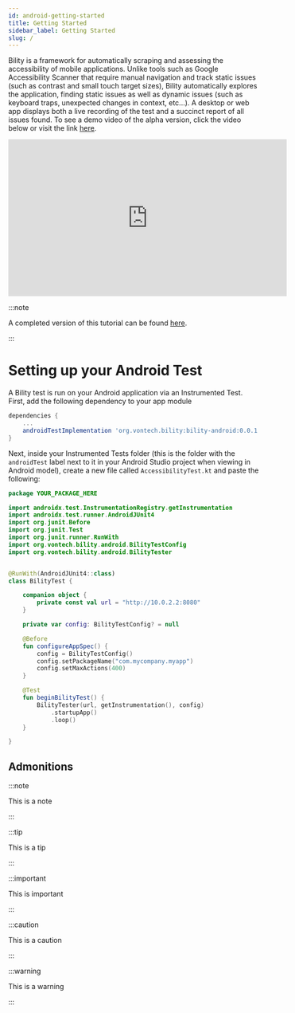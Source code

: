 ```yaml
---
id: android-getting-started
title: Getting Started
sidebar_label: Getting Started
slug: /
---
```


Bility is a framework for automatically scraping and assessing the accessibility of mobile applications. Unlike tools such as Google Accessibility Scanner that require manual navigation and track static issues (such as contrast and small touch target sizes), Bility automatically explores the application, finding static issues as well as dynamic issues (such as keyboard traps, unexpected changes in context, etc...). A desktop or web app displays both a live recording of the test and a succinct report of all issues found. To see a demo video of the alpha version, click the video below or visit the link <a href="https://youtu.be/Y5AeZpNnp8U">here</a>.

<div align="center">
  <iframe width="560" height="315" src="https://www.youtube.com/embed/Y5AeZpNnp8U" frameborder="0" allow="accelerometer; autoplay; clipboard-write; encrypted-media; gyroscope; picture-in-picture" allowfullscreen></iframe>
</div>

:::note

A completed version of this tutorial can be found [here](http://google.com).

:::

# Setting up your Android Test

A Bility test is run on your Android application via an Instrumented Test. First, add the following dependency to your app module

```groovy
dependencies {
    ...
    androidTestImplementation 'org.vontech.bility:bility-android:0.0.1'
}
```

Next, inside your Instrumented Tests folder (this is the folder with the `androidTest` label next to it in your Android Studio project when viewing in Android model), create a new file called `AccessibilityTest.kt` and paste the following:

```kotlin
package YOUR_PACKAGE_HERE

import androidx.test.InstrumentationRegistry.getInstrumentation
import androidx.test.runner.AndroidJUnit4
import org.junit.Before
import org.junit.Test
import org.junit.runner.RunWith
import org.vontech.bility.android.BilityTestConfig
import org.vontech.bility.android.BilityTester


@RunWith(AndroidJUnit4::class)
class BilityTest {

    companion object {
        private const val url = "http://10.0.2.2:8080"
    }

    private var config: BilityTestConfig? = null

    @Before
    fun configureAppSpec() {
        config = BilityTestConfig()
        config.setPackageName("com.mycompany.myapp")
        config.setMaxActions(400)
    }

    @Test
    fun beginBilityTest() {
        BilityTester(url, getInstrumentation(), config)
            .startupApp()
            .loop()
    }

}
```

## Admonitions

:::note

This is a note

:::

:::tip

This is a tip

:::

:::important

This is important

:::

:::caution

This is a caution

:::

:::warning

This is a warning

:::

